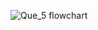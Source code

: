![Que_5 flowchart](https://github.com/SWEG-2015EC-Batch/Akir-Coders/assets/148296605/09264b92-09d2-4328-b4cd-9a895c88ab8b)
